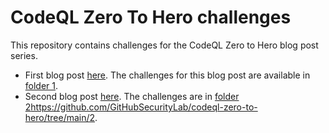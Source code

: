 # CodeQL Zero To Hero challenges

This repository contains challenges for the CodeQL Zero to Hero blog post series.

* First blog post [here](https://github.blog/2023-03-31-codeql-zero-to-hero-part-1-the-fundamentals-of-static-analysis-for-vulnerability-research/). The challenges for this blog post are available in [folder 1](https://github.com/sylwia-budzynska/codeql-zero-to-hero/tree/main/1).
* Second blog post [here](https://github.blog/2023-06-15-codeql-zero-to-hero-part-2-getting-started-with-codeql/). The challenges are in [folder 2](https://github.com/GitHubSecurityLab/codeql-zero-to-hero/tree/main/2)https://github.com/GitHubSecurityLab/codeql-zero-to-hero/tree/main/2.
